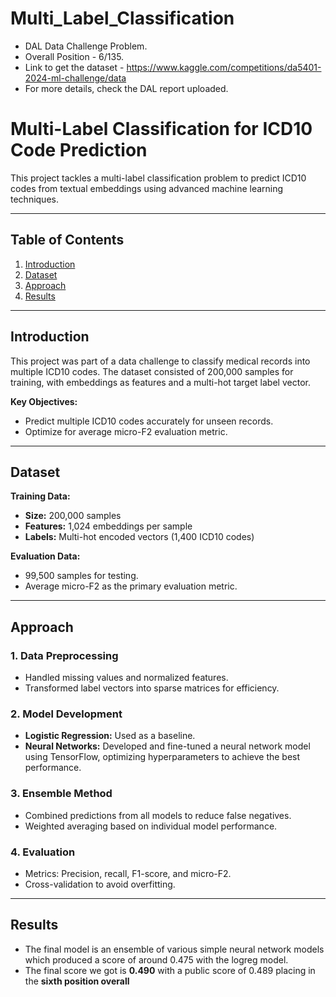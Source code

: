 # Multi_Label_Classification
- DAL Data Challenge Problem.
- Overall Position - 6/135.
- Link to get the dataset - https://www.kaggle.com/competitions/da5401-2024-ml-challenge/data
- For more details, check the DAL report uploaded. 
  
# Multi-Label Classification for ICD10 Code Prediction

This project tackles a multi-label classification problem to predict ICD10 codes from textual embeddings using advanced machine learning techniques. 

---

## Table of Contents
1. [Introduction](#introduction)
2. [Dataset](#dataset)
3. [Approach](#approach)
4. [Results](#results)

---

## Introduction
This project was part of a data challenge to classify medical records into multiple ICD10 codes. The dataset consisted of 200,000 samples for training, with embeddings as features and a multi-hot target label vector.

**Key Objectives:**
- Predict multiple ICD10 codes accurately for unseen records.
- Optimize for average micro-F2 evaluation metric.

---

## Dataset

**Training Data:**
- **Size:** 200,000 samples
- **Features:** 1,024 embeddings per sample
- **Labels:** Multi-hot encoded vectors (1,400 ICD10 codes)

**Evaluation Data:**
- 99,500 samples for testing.
- Average micro-F2 as the primary evaluation metric.

---

## Approach

### 1. Data Preprocessing
- Handled missing values and normalized features.
- Transformed label vectors into sparse matrices for efficiency.

### 2. Model Development
- **Logistic Regression:** Used as a baseline.
- **Neural Networks:** Developed and fine-tuned a neural network model using TensorFlow, optimizing hyperparameters to achieve the best performance.
  
### 3. Ensemble Method
- Combined predictions from all models to reduce false negatives.
- Weighted averaging based on individual model performance.

### 4. Evaluation
- Metrics: Precision, recall, F1-score, and micro-F2.
- Cross-validation to avoid overfitting.

---
## Results

- The final model is an ensemble of various simple neural network models which produced
a score of around 0.475 with the logreg model.
- The final score we got is **0.490** with a public score of 0.489 placing in the **sixth position
overall** 
